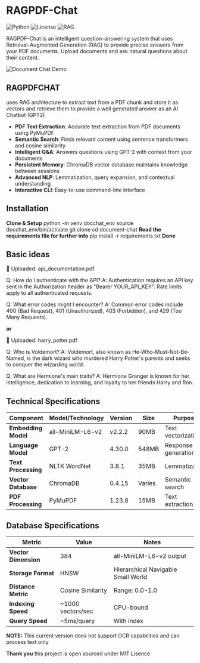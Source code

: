 # RAGPDF-Chat

![Python](https://img.shields.io/badge/Python-3.8%2B-blue)
![License](https://img.shields.io/badge/License-MIT-green)
![RAG](https://img.shields.io/badge/Architecture-RAG-orange)

RAGPDF-Chat is an intelligent question-answering system that uses Retrieval-Augmented Generation (RAG) to provide precise answers from your PDF documents. Upload documents and ask natural questions about their content.

![Document Chat Demo](https://via.placeholder.com/800x400.png?text=Document+Chat+Interface+Demo)


## RAGPDFCHAT 
uses RAG architecture to extract text from a PDF chunk and store it as vectors and retrieve them to provide a well generated answer as an AI Chatbot (GPT2) 

- **PDF Text Extraction**: Accurate text extraction from PDF documents using PyMuPDF
- **Semantic Search**: Finds relevant content using sentence transformers and cosine similarity
- **Intelligent Q&A**: Answers questions using GPT-2 with context from your documents
- **Persistent Memory**: ChromaDB vector database maintains knowledge between sessions
- **Advanced NLP**: Lemmatization, query expansion, and contextual understanding
- **Interactive CLI**: Easy-to-use command-line interface
## Installation
**Clone & Setup**
python -m venv docchat_env
source docchat_env/bin/activate
git clone <your-repo-url>
cd document-chat
**Read the requirements file for further info**
pip install -r requirements.txt
**Done**
## Basic ideas 
📖 Uploaded: api_documentation.pdf

Q: How do I authenticate with the API?
A: Authentication requires an API key sent in the Authorization header as 
   "Bearer YOUR_API_KEY". Rate limits apply to all authenticated requests.

Q: What error codes might I encounter?
A: Common error codes include 400 (Bad Request), 401 (Unauthorized), 
   403 (Forbidden), and 429 (Too Many Requests).

   **or**

   📖 Uploaded: harry_potter.pdf

Q: Who is Voldemort?
A: Voldemort, also known as He-Who-Must-Not-Be-Named, is the dark wizard 
   who murdered Harry Potter's parents and seeks to conquer the wizarding world.

Q: What are Hermione's main traits?
A: Hermione Granger is known for her intelligence, dedication to learning, 
   and loyalty to her friends Harry and Ron.

 ## Technical Specifications

| Component | Model/Technology | Version | Size | Purpose |
|-----------|------------------|---------|------|---------|
| **Embedding Model** | all-MiniLM-L6-v2 | v2.2.2 | 90MB | Text vectorization |
| **Language Model** | GPT-2 | 4.30.0 | 548MB | Response generation |
| **Text Processing** | NLTK WordNet | 3.8.1 | 35MB | Lemmatization |
| **Vector Database** | ChromaDB | 0.4.15 | Varies | Semantic search |
| **PDF Processing** | PyMuPDF | 1.23.8 | 15MB | Text extraction |

## Database Specifications

| Metric | Value | Notes |
|--------|-------|-------|
| **Vector Dimension** | 384 | all-MiniLM-L6-v2 output |
| **Storage Format** | HNSW | Hierarchical Navigable Small World |
| **Distance Metric** | Cosine Similarity | Range: 0.0-1.0 |
| **Indexing Speed** | ~1000 vectors/sec | CPU-bound |
| **Query Speed** | ~5ms/query | With index |

**NOTE:** This current version does not support OCR capabilities and can process text only

**Thank you** this project is open sourced under MIT Lisence
